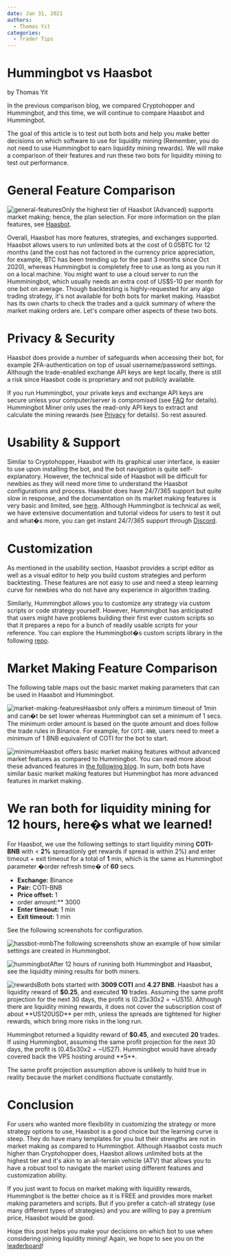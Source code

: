 ```yaml
---
date: Jan 31, 2021
authors:
  - Thomas Yit
categories:
  - Trader Tips
---
```


# Hummingbot vs Haasbot


by Thomas Yit

In the previous comparison blog, we compared Cryptohopper and Hummingbot, and this time, we will continue to compare Haasbot and Hummingbot.

The goal of this article is to test out both bots and help you make better decisions on which software to use for liquidity mining (Remember, you do not need to use Hummingbot to earn liquidity mining rewards). We will make a comparison of their features and run these two bots for liquidity mining to test out performance.

**General Feature Comparison**
==============================

![general-features](https://images.ctfassets.net/h07e7qaokuyy/3PMJ86UwbawA6uNvmjRZDL/037c6f286ae45920e9d256fca302c88c/general-features.png?w=473&h=276&q=100&fm=png)Only the highest tier of Haasbot (Advanced) supports market making; hence, the plan selection. For more information on the plan features, see [Haasbot](https://www.haasonline.com/pricing/?ref=blog.hummingbot.org).

Overall, Haasbot has more features, strategies, and exchanges supported. Haasbot allows users to run unlimited bots at the cost of 0.05BTC for 12 months (and the cost has not factored in the currency price appreciation, for example, BTC has been trending up for the past 3 months since Oct 2020), whereas Hummingbot is completely free to use as long as you run it on a local machine. You might want to use a cloud server to run the Humminingbot, which usually needs an extra cost of US$5-10 per month for one bot on average. Though backtesting is highly-requested for any algo trading strategy, it's not available for both bots for market making. Haasbot has its own charts to check the trades and a quick summary of where the market making orders are. Let's compare other aspects of these two bots.

<!-- more -->

**Privacy & Security**
======================

Haasbot does provide a number of safeguards when accessing their bot, for example 2FA-authentication on top of usual username/password settings. Although the trade-enabled exchange API keys are kept locally, there is still a risk since Haasbot code is proprietary and not publicly available.

If you run Hummingbot, your private keys and exchange API keys are secure unless your computer/server is compromised (see [FAQ](https://docs.hummingbot.io/resources/faq/?ref=blog.hummingbot.org#are-my-private-keys-and-api-keys-secure) for details). Hummingbot Miner only uses the read-only API keys to extract and calculate the mining rewards (see [Privacy](https://support.hummingbot.io/hc/en-us/articles/900006470003-Security-Privacy?ref=blog.hummingbot.org) for details). So rest assured.

**Usability & Support**
=======================

Similar to Cryptohopper, Haasbot with its graphical user interface, is easier to use upon installing the bot, and the bot navigation is quite self-explanatory. However, the technical side of Haasbot will be difficult for newbies as they will need more time to understand the Haasbot configurations and process. Haasbot does have 24/7/365 support but quite slow in response, and the documentation on its market making features is very basic and limited, see [here](https://help.haasonline.com/docs/custom-trade-bots/market-making-bot?ref=blog.hummingbot.org). Although Hummingbot is technical as well, we have extensive documentation and tutorial videos for users to test it out and what�s more, you can get instant 24/7/365 support through [Discord](https://discord.hummingbot.io/?ref=blog.hummingbot.org).

**Customization**
=================

As mentioned in the usability section, Haasbot provides a script editor as well as a visual editor to help you build custom strategies and perform backtesting. These features are not easy to use and need a steep learning curve for newbies who do not have any experience in algorithm trading.

Similarly, Hummingbot allows you to customize any strategy via custom scripts or code strategy yourself. However, Hummingbot has anticipated that users might have problems building their first ever custom scripts so that it prepares a repo for a bunch of readily usable scripts for your reference. You can explore the Hummingbot�s custom scripts library in the following [repo](https://github.com/CoinAlpha/hummingbot/tree/master/scripts?ref=blog.hummingbot.org).

**Market Making Feature Comparison**
====================================

The following table maps out the basic market making parameters that can be used in Haasbot and Hummingbot.

![market-making-features](https://images.ctfassets.net/h07e7qaokuyy/r49eI77i3G57KPsZYNoyi/2f19b227bc51a22d74143165461fd574/market-making-features.png?w=750&h=764&q=100&fm=png)Haasbot only offers a minimum timeout of 1min and can�t be set lower whereas Hummingbot can set a minimum of 1 secs. The minimum order amount is based on the quote amount and does follow the trade rules in Binance. For example, for `COTI-BNB`, users need to meet a minimum of 1 BNB equivalent of COTI for the bot to start.

![minimum](https://images.ctfassets.net/h07e7qaokuyy/1XADhNGIiJlO7v22aH3JZm/a7f94bd35bf1276d61b428194e13bf14/minimum.png?w=200&h=217&q=100&fm=png)Haasbot offers basic market making features without advanced market features as compared to Hummingbot. You can read more about these advanced features in [the following blog](https://hummingbot.io/blog/2020-10-inventory-risk/?ref=blog.hummingbot.org). In sum, both bots have similar basic market making features but Hummingbot has more advanced features in market making.

**We ran both for liquidity mining for 12 hours, here�s what we learned!**
==========================================================================

For Haasbot, we use the following settings to start liquidity mining ****COTI-BNB**** with < ****2%**** spread(only get rewards if spread is within 2%) and enter timeout + exit timeout for a total of ****1**** min, which is the same as Hummingbot parameter �order refresh time� of ****60**** secs.

* ****Exchange:**** Binance
* ****Pair:**** COTI-BNB
* ****Price offset:**** 1
* order amount:\*\* 3000
* ****Enter timeout:**** 1 min
* ****Exit timeout:**** 1 min

See the following screenshots for configuration.

![hassbot-mmb](https://images.ctfassets.net/h07e7qaokuyy/5Tm77nCCh5N7qbi9kHKo7n/a20f3a2dc74d82411efe5225054cb0ca/hassbot-mmb.png?w=619&h=302&q=100&fm=png)The following screenshots show an example of how similar settings are created in Hummingbot.

![hummingbot](https://images.ctfassets.net/h07e7qaokuyy/778HRqx8emw3LEcVLxhGzc/2f8866d8b617f91d4bb57d7f45ca6618/hummingbot.png?w=425&h=642&q=100&fm=png)After 12 hours of running both Hummingbot and Haasbot, see the liquidity mining results for both miners.

![rewards](https://images.ctfassets.net/h07e7qaokuyy/3AVvspiqtnOzdWgZpQuf4Z/25ef7b61f708d139096b2c84916656bc/rewards.png?w=1114&h=1036&q=100&fm=png)Both bots started with ****3009 COTI**** and ****4.27 BNB****. Haasbot has a liquidity reward of ****$0.25****, and executed ****10**** trades. Assuming the same profit projection for the next 30 days, the profit is (0.25x30x2 = ~US15). Although there are liquidity mining rewards, it does not cover the subscription cost of about \*\*US120USD\*\* per mth, unless the spreads are tightened for higher rewards, which bring more risks in the long run.

Hummingbot returned a liquidity reward of ****$0.45****, and executed ****20**** trades. If using Hummingbot, assuming the same profit projection for the next 30 days, the profit is (0.45x30x2 = ~US27). Hummingbot would have already covered back the VPS hosting around \*\*5\*\*.

The same profit projection assumption above is unlikely to hold true in reality because the market conditions fluctuate constantly.

**Conclusion**
==============

For users who wanted more flexibility in customizing the strategy or more strategy options to use, Haasbot is a good choice but the learning curve is steep. They do have many templates for you but their strengths are not in market making as compared to Hummingbot. Although Haasbot costs much higher than Cryptohopper does, Haasbot allows unlimited bots at the highest tier and it's akin to an all-terrain vehicle (ATV) that allows you to have a robust tool to navigate the market using different features and customization ability.

If you just want to focus on market making with liquidity rewards, Hummingbot is the better choice as it is FREE and provides more market making parameters and scripts. But if you prefer a catch-all strategy (use many different types of strategies) and you are willing to pay a premium price, Haasbot would be good.

Hope this post helps you make your decisions on which bot to use when considering joining liquidity mining! Again, we hope to see you on the [leaderboard](https://miner.hummingbot.io/leaderboard?ref=blog.hummingbot.org)!


